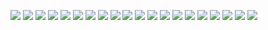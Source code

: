 ![](./Снимок%20экрана%202021-09-19%20123441.png)
![](./Снимок%20экрана%202021-09-19%20123530.png)
![](./Снимок%20экрана%202021-09-19%20123551.png)
![](./Снимок%20экрана%202021-09-19%20123639.png)
![](./Снимок%20экрана%202021-09-19%20123651.png)
![](./Снимок%20экрана%202021-09-19%20123702.png)
![](./Снимок%20экрана%202021-09-19%20123729.png)
![](./Снимок%20экрана%202021-09-19%20123805.png)
![](./Снимок%20экрана%202021-09-19%20123838.png)
![](./Снимок%20экрана%202021-09-19%20123849.png)
![](./Снимок%20экрана%202021-09-19%20123924.png)
![](./Снимок%20экрана%202021-09-19%20124004.png)
![](./Снимок%20экрана%202021-09-19%20124030.png)
![](./Снимок%20экрана%202021-09-19%20124119.png)
![](./Снимок%20экрана%202021-09-19%20124128.png)
![](./Снимок%20экрана%202021-09-19%20124200.png)
![](./Снимок%20экрана%202021-09-19%20124248.png)
![](./Снимок%20экрана%202021-09-19%20124347.png)
![](./Снимок%20экрана%202021-09-19%20124459.png)
![](./Снимок%20экрана%202021-09-19%20124547.png)
